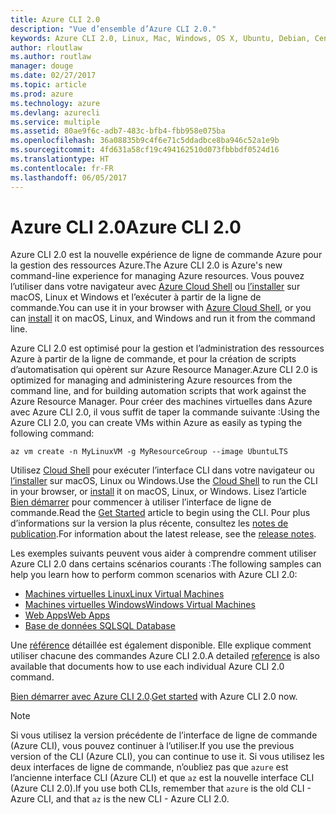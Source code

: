 ```yaml
---
title: Azure CLI 2.0
description: "Vue d’ensemble d’Azure CLI 2.0."
keywords: Azure CLI 2.0, Linux, Mac, Windows, OS X, Ubuntu, Debian, CentOS, RHEL, SUSE, CoreOS, Docker, Windows, Python, PIP
author: rloutlaw
ms.author: routlaw
manager: douge
ms.date: 02/27/2017
ms.topic: article
ms.prod: azure
ms.technology: azure
ms.devlang: azurecli
ms.service: multiple
ms.assetid: 80ae9f6c-adb7-483c-bfb4-fbb958e075ba
ms.openlocfilehash: 36a08835b9c4f6e71c5ddadbce8ba946c52a1e9b
ms.sourcegitcommit: 4fd631a58cf19c494162510d073fbbbdf0524d16
ms.translationtype: HT
ms.contentlocale: fr-FR
ms.lasthandoff: 06/05/2017
---
```

# <a name="azure-cli-20"></a><span data-ttu-id="20269-104">Azure CLI 2.0</span><span class="sxs-lookup"><span data-stu-id="20269-104">Azure CLI 2.0</span></span>

<span data-ttu-id="20269-105">Azure CLI 2.0 est la nouvelle expérience de ligne de commande Azure pour la gestion des ressources Azure.</span><span class="sxs-lookup"><span data-stu-id="20269-105">The Azure CLI 2.0 is Azure's new command-line experience for managing Azure resources.</span></span>
<span data-ttu-id="20269-106">Vous pouvez l’utiliser dans votre navigateur avec [Azure Cloud Shell](/azure/cloud-shell/overview) ou [l’installer](install-azure-cli.md) sur macOS, Linux et Windows et l’exécuter à partir de la ligne de commande.</span><span class="sxs-lookup"><span data-stu-id="20269-106">You can use it in your browser with [Azure Cloud Shell](/azure/cloud-shell/overview), or you can [install](install-azure-cli.md) it on macOS, Linux, and Windows and run it from the command line.</span></span>

<span data-ttu-id="20269-107">Azure CLI 2.0 est optimisé pour la gestion et l’administration des ressources Azure à partir de la ligne de commande, et pour la création de scripts d’automatisation qui opèrent sur Azure Resource Manager.</span><span class="sxs-lookup"><span data-stu-id="20269-107">Azure CLI 2.0 is optimized for managing and administering Azure resources from the command line, and for building automation scripts that work against the Azure Resource Manager.</span></span> <span data-ttu-id="20269-108">Pour créer des machines virtuelles dans Azure avec Azure CLI 2.0, il vous suffit de taper la commande suivante :</span><span class="sxs-lookup"><span data-stu-id="20269-108">Using the Azure CLI 2.0, you can create VMs within Azure as easily as typing the following command:</span></span>

```azurecli-interactive
az vm create -n MyLinuxVM -g MyResourceGroup --image UbuntuLTS
```

<span data-ttu-id="20269-109">Utilisez [Cloud Shell](/azure/cloud-shell/overview) pour exécuter l’interface CLI dans votre navigateur ou [l’installer](install-azure-cli.md) sur macOS, Linux ou Windows.</span><span class="sxs-lookup"><span data-stu-id="20269-109">Use the [Cloud Shell](/azure/cloud-shell/overview) to run the CLI in your browser, or [install](install-azure-cli.md) it on macOS, Linux, or Windows.</span></span>
<span data-ttu-id="20269-110">Lisez l’article [Bien démarrer](get-started-with-azure-cli.md) pour commencer à utiliser l’interface de ligne de commande.</span><span class="sxs-lookup"><span data-stu-id="20269-110">Read the [Get Started](get-started-with-azure-cli.md) article to begin using the CLI.</span></span>
<span data-ttu-id="20269-111">Pour plus d’informations sur la version la plus récente, consultez les [notes de publication](release-notes-azure-cli.md).</span><span class="sxs-lookup"><span data-stu-id="20269-111">For information about the latest release, see the [release notes](release-notes-azure-cli.md).</span></span>

<span data-ttu-id="20269-112">Les exemples suivants peuvent vous aider à comprendre comment utiliser Azure CLI 2.0 dans certains scénarios courants :</span><span class="sxs-lookup"><span data-stu-id="20269-112">The following samples can help you learn how to perform common scenarios with Azure CLI 2.0:</span></span>
- [<span data-ttu-id="20269-113">Machines virtuelles Linux</span><span class="sxs-lookup"><span data-stu-id="20269-113">Linux Virtual Machines</span></span>](/azure/virtual-machines/virtual-machines-linux-cli-samples?toc=%2fcli%2fazure%2ftoc.json&bc=%2fcli%2fazure%2fbreadcrumb%2ftoc.json)
- [<span data-ttu-id="20269-114">Machines virtuelles Windows</span><span class="sxs-lookup"><span data-stu-id="20269-114">Windows Virtual Machines</span></span>](/azure/virtual-machines/virtual-machines-windows-cli-samples?toc=%2fcli%2fazure%2ftoc.json&bc=%2fcli%2fazure%2fbreadcrumb%2ftoc.json)
- [<span data-ttu-id="20269-115">Web Apps</span><span class="sxs-lookup"><span data-stu-id="20269-115">Web Apps</span></span>](/azure/app-service-web/app-service-cli-samples?toc=%2fcli%2fazure%2ftoc.json&bc=%2fcli%2fazure%2fbreadcrumb%2ftoc.json)
- [<span data-ttu-id="20269-116">Base de données SQL</span><span class="sxs-lookup"><span data-stu-id="20269-116">SQL Database</span></span>](/azure/sql-database/sql-database-cli-samples?toc=%2fcli%2fazure%2ftoc.json&bc=%2fcli%2fazure%2fbreadcrumb%2ftoc.json)

<span data-ttu-id="20269-117">Une [référence](/cli/azure/) détaillée est également disponible. Elle explique comment utiliser chacune des commandes Azure CLI 2.0.</span><span class="sxs-lookup"><span data-stu-id="20269-117">A detailed [reference](/cli/azure/) is also available that documents how to use each individual Azure CLI 2.0 command.</span></span>

<span data-ttu-id="20269-118">[Bien démarrer avec Azure CLI 2.0](get-started-with-azure-cli.md).</span><span class="sxs-lookup"><span data-stu-id="20269-118">[Get started](get-started-with-azure-cli.md) with Azure CLI 2.0 now.</span></span>


> [!NOTE]
> <span data-ttu-id="20269-119">Si vous utilisez la version précédente de l’interface de ligne de commande (Azure CLI), vous pouvez continuer à l’utiliser.</span><span class="sxs-lookup"><span data-stu-id="20269-119">If you use the previous version of the CLI (Azure CLI), you can continue to use it.</span></span>
> <span data-ttu-id="20269-120">Si vous utilisez les deux interfaces de ligne de commande, n’oubliez pas que `azure` est l’ancienne interface CLI (Azure CLI) et que `az` est la nouvelle interface CLI (Azure CLI 2.0).</span><span class="sxs-lookup"><span data-stu-id="20269-120">If you use both CLIs, remember that `azure` is the old CLI - Azure CLI, and that `az` is the new CLI - Azure CLI 2.0.</span></span> 